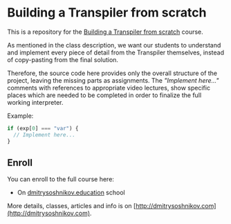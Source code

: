 # Building a Transpiler from scratch

This is a repository for the [Building a Transpiler from scratch](http://dmitrysoshnikov.com/courses/transpiler-from-scratch/) course.

As mentioned in the class description, we want our students to understand and implement every piece of detail from the Transpiler themselves, instead of copy-pasting from the final solution.

Therefore, the source code here provides only the overall structure of the project, leaving the missing parts as assignments. The _"Implement here..."_ comments with references to appropriate video lectures, show specific places which are needed to be completed in order to finalize the full working interpreter.

Example:

```javascript
if (exp[0] === "var") {
  // Implement here...
}
```

## Enroll

You can enroll to the full course here:

- On [dmitrysoshnikov.education](https://www.dmitrysoshnikov.education/p/transpiler-from-scratch) school

More details, classes, articles and info is on [http://dmitrysoshnikov.com](http://dmitrysoshnikov.com).